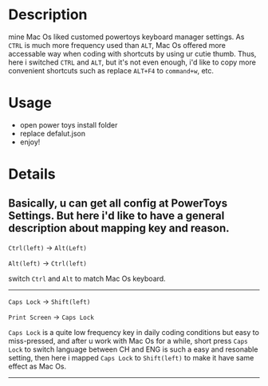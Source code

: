 # Description

mine Mac Os liked customed powertoys keyboard manager settings.
As `CTRL` is much more frequency used than `ALT`, Mac Os offered more accessable way when coding with shortcuts by using ur cutie thumb. 
Thus, here i switched `CTRL` and `ALT`, but it's not even enough, i'd like to copy more convenient shortcuts such as replace `ALT+F4` to `command+w`, etc.

# Usage

- open power toys install folder
- replace defalut.json
- enjoy!


# Details

Basically, u can get all config at PowerToys Settings. But here i'd like to have a general description about mapping key and reason.
--- 
`Ctrl(left)` -> `Alt(Left)`

`Alt(left)` -> `Ctrl(left)`

switch `Ctrl` and `Alt` to match Mac Os keyboard.

--- 
`Caps Lock` -> `Shift(left)`

`Print Screen` -> `Caps Lock`

`Caps Lock` is a quite low frequency key in daily coding conditions but easy to miss-pressed, and after u work with Mac Os for a while, short press `Caps Lock` to switch language between CH and ENG is such a easy and resonable setting, then here i mapped `Caps Lock` to `Shift(left)` to make it have same effect as Mac Os.

--- 

